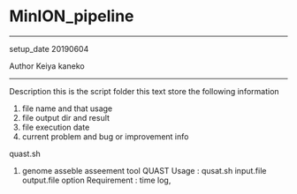 # MinION_pipeline
***
setup_date 20190604

Author 
Keiya kaneko
***

Description 
this is the script folder 
this text store the following information
1. file name and that usage
2. file output dir and result
3. file execution date
4. current problem and bug or improvement info

quast.sh
1. genome asseble asseement tool QUAST 
Usage : qusat.sh input.file output.file option
Requirement : time log, 
